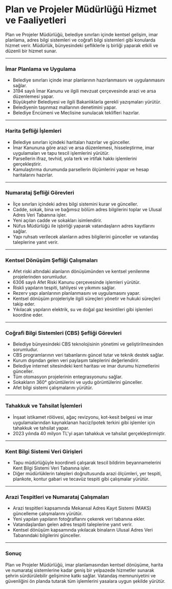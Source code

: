 # Plan ve Projeler Müdürlüğü Hizmet ve Faaliyetleri

Plan ve Projeler Müdürlüğü, belediye sınırları içinde kentsel gelişim, imar planlama, adres bilgi sistemleri ve coğrafi bilgi sistemleri gibi konularda hizmet verir. Müdürlük, bünyesindeki şefliklerle iş birliği yaparak etkili ve düzenli bir hizmet sunar.

---

### **İmar Planlama ve Uygulama**
- Belediye sınırları içinde imar planlarının hazırlanmasını ve uygulanmasını sağlar.
- 3194 sayılı İmar Kanunu ve ilgili mevzuat çerçevesinde arazi ve arsa düzenlemesi yapar.
- Büyükşehir Belediyesi ve ilgili Bakanlıklarla gerekli yazışmaları yürütür.
- Belediyenin taşınmaz mallarının denetimini yapar.
- Belediye Encümeni ve Meclisine sunulacak teklifleri hazırlar.

---

### **Harita Şefliği İşlemleri**
- Belediye sınırları içindeki haritaları hazırlar ve günceller.
- İmar Kanununa göre arazi ve arsa düzenlemesi, hisseleştirme, imar uygulamaları ve tapu tescil işlemlerini yürütür.
- Parsellerin ifraz, tevhid, yola terk ve irtifak hakkı işlemlerini gerçekleştirir.
- Kamulaştırma durumunda parsellerin ölçümlerini yapar ve hesap haritalarını hazırlar.

---

### **Numarataj Şefliği Görevleri**
- İlçe sınırları içindeki adres bilgi sistemini kurar ve günceller.
- Cadde, sokak, bina ve bağımsız bölüm adres bilgilerini toplar ve Ulusal Adres Veri Tabanına işler.
- Yeni açılan cadde ve sokakları isimlendirir.
- Nüfus Müdürlüğü ile işbirliği yaparak vatandaşların adres kayıtlarını sağlar.
- Yapı ruhsatı verilecek alanların adres bilgilerini günceller ve vatandaş taleplerine yanıt verir.

---

### **Kentsel Dönüşüm Şefliği Çalışmaları**
- Afet riski altındaki alanların dönüşümünden ve kentsel yenilenme projelerinden sorumludur.
- 6306 sayılı Afet Riski Kanunu çerçevesinde işlemleri yürütür.
- Riskli yapıların tespiti, tahliyesi ve yıkımını sağlar.
- Rezerv yapı alanlarının planlanmasını ve uygulamasını yapar.
- Kentsel dönüşüm projeleriyle ilgili süreçleri yönetir ve hukuki süreçleri takip eder.
- Yıkılacak yapıların elektrik, su ve doğal gaz kesintileri gibi işlemleri koordine eder.

---

### **Coğrafi Bilgi Sistemleri (CBS) Şefliği Görevleri**
- Belediye bünyesindeki CBS teknolojisinin yönetimi ve geliştirilmesinden sorumludur.
- CBS programlarının veri tabanlarını güncel tutar ve teknik destek sağlar.
- Kurum dışından gelen veri paylaşım taleplerini değerlendirir.
- Belediye internet sitesindeki kent haritası ve imar durumu hizmetlerini günceller.
- Tüm otomasyon projelerinin entegrasyonunu sağlar.
- Sokakların 360° görüntülerini ve uydu görüntülerini günceller.
- Afet bilgi sistemi çalışmalarını yürütür.

---

### **Tahakkuk ve Tahsilat İşlemleri**
- İnşaat istikamet rölövesi, ağaç revizyonu, kot-kesit belgesi ve imar uygulamalarından kaynaklanan haciz/ipotek terkini gibi işlemler için tahakkuk ve tahsilat yapar.
- 2023 yılında 40 milyon TL'yi aşan tahakkuk ve tahsilat gerçekleştirmiştir.

---

### **Kent Bilgi Sistemi Veri Girişleri**
- Tapu müdürlüğüyle koordineli çalışarak tescil bildirim beyannamelerini Kent Bilgi Sistemi Veri Tabanına işler.
- Diğer müdürlüklerin talepleri doğrultusunda arazi ölçümleri, yer tespiti, plankote, kontur gabari ve tecavüz tespiti gibi çalışmalar yürütür.

---

### **Arazi Tespitleri ve Numarataj Çalışmaları**
- Arazi tespitleri kapsamında Mekansal Adres Kayıt Sistemi (MAKS) güncelleme çalışmalarını yürütür.
- Yeni yapılan yapıların fotoğraflarını çekerek veri tabanına ekler.
- Vatandaşlardan gelen adres tespiti taleplerine yanıt verir.
- Kentsel dönüşüm kapsamında yıkılacak binaların Ulusal Adres Veri Tabanındaki bilgilerini günceller.

---

### **Sonuç**
Plan ve Projeler Müdürlüğü, imar planlamasından kentsel dönüşüme, harita ve numarataj sistemlerine kadar geniş bir yelpazede hizmetler sunarak şehrin sürdürülebilir gelişimine katkı sağlar. Vatandaş memnuniyetini ve güvenliğini ön planda tutarak tüm işlemlerini yasalara uygun şekilde yürütür.